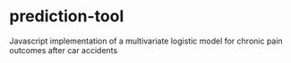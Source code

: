 # prediction-tool
Javascript implementation of a multivariate logistic model for chronic pain outcomes after car accidents
